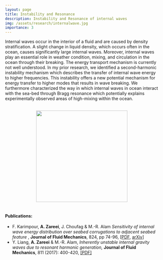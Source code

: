 ```yaml
---
layout: page
title: Instability and Resonance
description: Instability and Resonance of internal waves
img: /assets/research/internalwave.jpg
importance: 3
---
```




Internal waves occur in the
interior of a fluid and are caused by density stratification. A
slight change in liquid density, which occurs often in the ocean,
causes significantly large internal waves.  Moreover, internal
waves play an essential role in weather condition, mixing, and
circulation in the ocean through their breaking.  The energy
transport mechanism is currently not well understood.  In my prior
research, we identified a second-harmonic instability mechanism
which describes the transfer of internal wave energy to higher
frequencies. This instability offers a new potential mechanism for
energy transfer to higher modes that results in wave breaking. We
furthermore characterized the way in which internal waves in ocean
interact with the sea-bed through Bragg resonance which
potentially explains experimentally observed areas of high-mixing
within the ocean.



<br>
<div class="row mt-3" style="text-align:center;">
    <div class="col-sm mt-3 mt-md-0">
        <img class="img-fluid rounded z-depth-1" width="300" src="{{ site.baseurl }}/assets/research/internalwaves.jpg">
    </div>
</div>
<br>




#### Publications:
<ul>
<li>F. Karimpour, <b>A. Zareei</b>, J. Choufag &
M.-R. Alam <i> Sensitivity of internal wave energy
distribution over seabed corrugations to adjacent seabed
feature </i>, <b>Journal of Fluid Mechanics</b>, 824, pp
74-96,
[<a href="https://www.cambridge.org/core/journals/journal-of-fluid-mechanics/article/sensitivity-of-internal-wave-energy-distribution-over-seabed-corrugations-to-adjacent-seabed-features/0369A332EED59E8E7986B4473D336D61">PDF</a>, <a href="https://arxiv.org/abs/1604.02641">arXiv</a>] </li>
<li>Y. Liang, <b> A. Zareei</b> & M.-R. Alam, <i> Inherently
unstable internal gravity waves due to resonant harmonic
generation,</i> <b>Journal of Fluid Mechanics</b>, 811
(2017):
400-420, <a href="https://www.cambridge.org/core/journals/journal-of-fluid-mechanics/article/div-classtitleinherently-unstable-internal-gravity-waves-due-to-resonant-harmonic-generationdiv/391C60CDBCDA8102DEADDF9833AC0F97">[PDF]</a></li>
</ul>
